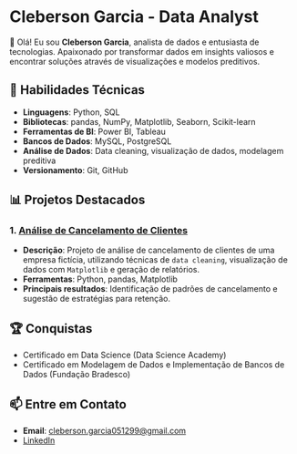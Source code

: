 # Cleberson Garcia - Data Analyst

👋 Olá! Eu sou **Cleberson Garcia**, analista de dados e entusiasta de tecnologias. Apaixonado por transformar dados em insights valiosos e encontrar soluções através de visualizações e modelos preditivos.

## 🔧 Habilidades Técnicas

- **Linguagens**: Python, SQL
- **Bibliotecas**: pandas, NumPy, Matplotlib, Seaborn, Scikit-learn
- **Ferramentas de BI**: Power BI, Tableau
- **Bancos de Dados**: MySQL, PostgreSQL
- **Análise de Dados**: Data cleaning, visualização de dados, modelagem preditiva
- **Versionamento**: Git, GitHub

## 📊 Projetos Destacados

### 1. [Análise de Cancelamento de Clientes](https://github.com/ClebersonGarcia05/analise-cancelamento)
- **Descrição**: Projeto de análise de cancelamento de clientes de uma empresa fictícia, utilizando técnicas de `data cleaning`, visualização de dados com `Matplotlib` e geração de relatórios.
- **Ferramentas**: Python, pandas, Matplotlib
- **Principais resultados**: Identificação de padrões de cancelamento e sugestão de estratégias para retenção.

## 🏆 Conquistas
- Certificado em Data Science (Data Science Academy)
- Certificado em Modelagem de Dados e Implementação de Bancos de Dados (Fundação Bradesco)

## 📫 Entre em Contato
- **Email**: cleberson.garcia051299@gmail.com
- [LinkedIn](https://www.linkedin.com/in/cleberson-garcia/)
